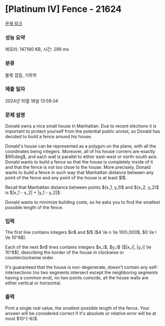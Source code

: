 # [Platinum IV] Fence - 21624 

[문제 링크](https://www.acmicpc.net/problem/21624) 

### 성능 요약

메모리: 147180 KB, 시간: 296 ms

### 분류

볼록 껍질, 기하학

### 제출 일자

2024년 10월 18일 13:59:34

### 문제 설명

<p>Donald owns a nice small house in Manhattan. Due to recent elections it is important to protect yourself from the potential public unrest, so Donald has decided to build a fence around his house.</p>

<p>Donald's house can be represented as a polygon on the plane, with all the coordinates being integers. Moreover, all of his house corners are exactly $90\deg$, and each wall is parallel to either east-west or north-south axis. Donald wants to build a fence so that the house is completely inside of it and that the fence is not too close to the house. More precisely, Donald wants to build a fence in such way that Manhattan distance between any point of the fence and any point of the house is at least $l$.</p>

<p>Recall that Manhattan distance between points $(x_1, y_1)$ and $(x_2, y_2)$ is $|x_1 - x_2| + |y_1 - y_2|$.</p>

<p>Donald wants to minimize building costs, so he asks you to find the smallest possible length of the fence.</p>

### 입력 

 <p>The first line contains integers $n$ and $l$ ($4 \le n \le 100\,000$, $0 \le l \le 10^8$).</p>

<p>Each of the next $n$ lines contains integers $x_i$, $y_i$ ($|x_i|, |y_i| \le 10^8$), describing the border of the house in clockwise or counterclockwise order.</p>

<p>It's guaranteed that the house is non-degenerate, doesn't contain any self-intersections (no two segments intersect except the neighboring segments having a common end), no two points coincide, all the house walls are either vertical or horizontal.</p>

### 출력 

 <p>Print a single real value, the smallest possible length of the fence. Your answer will be considered correct if it's absolute or relative error will be at most $10^{-6}$.</p>

